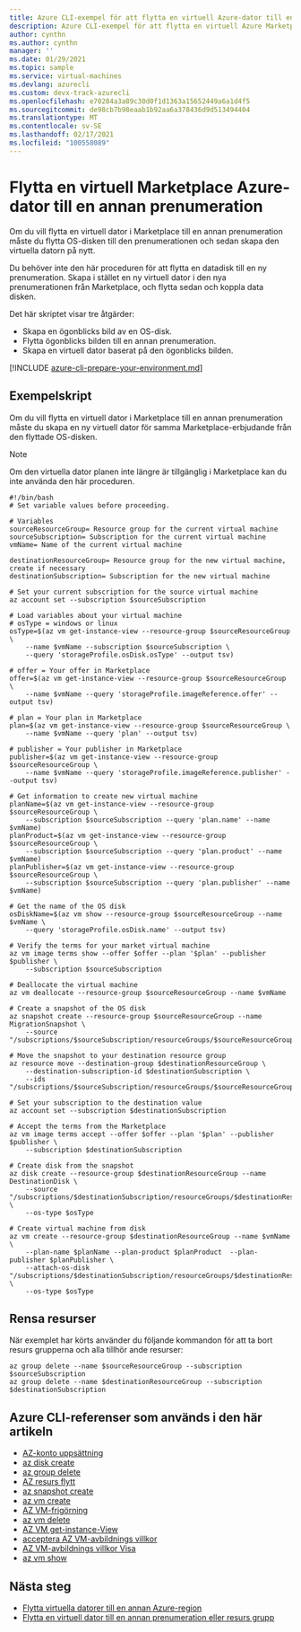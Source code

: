 ```yaml
---
title: Azure CLI-exempel för att flytta en virtuell Azure-dator till en annan prenumeration
description: Azure CLI-exempel för att flytta en virtuell Azure Marketplace-dator till en annan prenumeration.
author: cynthn
ms.author: cynthn
manager: ''
ms.date: 01/29/2021
ms.topic: sample
ms.service: virtual-machines
ms.devlang: azurecli
ms.custom: devx-track-azurecli
ms.openlocfilehash: e70284a3a89c30d0f1d1363a15652449a6a1d4f5
ms.sourcegitcommit: de98cb7b98eaab1b92aa6a378436d9d513494404
ms.translationtype: MT
ms.contentlocale: sv-SE
ms.lasthandoff: 02/17/2021
ms.locfileid: "100558089"
---
```

# <a name="move-a-marketplace-azure-virtual-machine-to-another-subscription"></a>Flytta en virtuell Marketplace Azure-dator till en annan prenumeration

Om du vill flytta en virtuell dator i Marketplace till en annan prenumeration måste du flytta OS-disken till den prenumerationen och sedan skapa den virtuella datorn på nytt.

Du behöver inte den här proceduren för att flytta en datadisk till en ny prenumeration. Skapa i stället en ny virtuell dator i den nya prenumerationen från Marketplace, och flytta sedan och koppla data disken.

Det här skriptet visar tre åtgärder:

- Skapa en ögonblicks bild av en OS-disk.
- Flytta ögonblicks bilden till en annan prenumeration.
- Skapa en virtuell dator baserat på den ögonblicks bilden.

[!INCLUDE [azure-cli-prepare-your-environment.md](../../includes/azure-cli-prepare-your-environment.md)]

## <a name="sample-script"></a>Exempelskript

Om du vill flytta en virtuell dator i Marketplace till en annan prenumeration måste du skapa en ny virtuell dator för samma Marketplace-erbjudande från den flyttade OS-disken.

> [!NOTE]
> Om den virtuella dator planen inte längre är tillgänglig i Marketplace kan du inte använda den här proceduren.

```azurecli
#!/bin/bash
# Set variable values before proceeding. 

# Variables
sourceResourceGroup= Resource group for the current virtual machine
sourceSubscription= Subscription for the current virtual machine
vmName= Name of the current virtual machine

destinationResourceGroup= Resource group for the new virtual machine, create if necessary
destinationSubscription= Subscription for the new virtual machine

# Set your current subscription for the source virtual machine
az account set --subscription $sourceSubscription

# Load variables about your virtual machine
# osType = windows or linux
osType=$(az vm get-instance-view --resource-group $sourceResourceGroup \
    --name $vmName --subscription $sourceSubscription \
    --query 'storageProfile.osDisk.osType' --output tsv)

# offer = Your offer in Marketplace
offer=$(az vm get-instance-view --resource-group $sourceResourceGroup \
    --name $vmName --query 'storageProfile.imageReference.offer' --output tsv)

# plan = Your plan in Marketplace
plan=$(az vm get-instance-view --resource-group $sourceResourceGroup \
    --name $vmName --query 'plan' --output tsv)

# publisher = Your publisher in Marketplace
publisher=$(az vm get-instance-view --resource-group $sourceResourceGroup \
    --name $vmName --query 'storageProfile.imageReference.publisher' --output tsv)

# Get information to create new virtual machine
planName=$(az vm get-instance-view --resource-group $sourceResourceGroup \
    --subscription $sourceSubscription --query 'plan.name' --name $vmName)
planProduct=$(az vm get-instance-view --resource-group $sourceResourceGroup \
    --subscription $sourceSubscription --query 'plan.product' --name $vmName)
planPublisher=$(az vm get-instance-view --resource-group $sourceResourceGroup \
    --subscription $sourceSubscription --query 'plan.publisher' --name $vmName)

# Get the name of the OS disk
osDiskName=$(az vm show --resource-group $sourceResourceGroup --name $vmName \
    --query 'storageProfile.osDisk.name' --output tsv)

# Verify the terms for your market virtual machine
az vm image terms show --offer $offer --plan '$plan' --publisher $publisher \
    --subscription $sourceSubscription

# Deallocate the virtual machine
az vm deallocate --resource-group $sourceResourceGroup --name $vmName

# Create a snapshot of the OS disk
az snapshot create --resource-group $sourceResourceGroup --name MigrationSnapshot \
    --source "/subscriptions/$sourceSubscription/resourceGroups/$sourceResourceGroup/providers/Microsoft.Compute/disks/$osDiskName"

# Move the snapshot to your destination resource group
az resource move --destination-group $destinationResourceGroup \
    --destination-subscription-id $destinationSubscription \
    --ids "/subscriptions/$sourceSubscription/resourceGroups/$sourceResourceGroup/providers/Microsoft.Compute/snapshots/MigrationSnapshot"

# Set your subscription to the destination value
az account set --subscription $destinationSubscription

# Accept the terms from the Marketplace
az vm image terms accept --offer $offer --plan '$plan' --publisher $publisher \
    --subscription $destinationSubscription

# Create disk from the snapshot 
az disk create --resource-group $destinationResourceGroup --name DestinationDisk \
    --source "/subscriptions/$destinationSubscription/resourceGroups/$destinationResourceGroup/providers/Microsoft.Compute/snapshots/MigrationSnapshot" \
    --os-type $osType

# Create virtual machine from disk
az vm create --resource-group $destinationResourceGroup --name $vmName \
    --plan-name $planName --plan-product $planProduct  --plan-publisher $planPublisher \
    --attach-os-disk "/subscriptions/$destinationSubscription/resourceGroups/$destinationResourceGroup/providers/Microsoft.Compute/disks/DestinationDisk" \
    --os-type $osType
```

## <a name="clean-up-resources"></a>Rensa resurser

När exemplet har körts använder du följande kommandon för att ta bort resurs grupperna och alla tillhör ande resurser:

```azurecli
az group delete --name $sourceResourceGroup --subscription $sourceSubscription
az group delete --name $destinationResourceGroup --subscription $destinationSubscription
```

## <a name="azure-cli-references-used-in-this-article"></a>Azure CLI-referenser som används i den här artikeln

- [AZ-konto uppsättning](/cli/azure/account#az_account_set)
- [az disk create](/cli/azure/disk#az_disk_create)
- [az group delete](/cli/azure/group#az_group_delete)
- [AZ resurs flytt](/cli/azure/resource#az_resource_move)
- [az snapshot create](/cli/azure/snapshot#az_snapshot_create)
- [az vm create](/cli/azure/vm#az_vm_create)
- [AZ VM-frigörning](/cli/azure/vm#az_vm_deallocate)
- [az vm delete](/cli/azure/vm#az_vm_delete)
- [AZ VM get-instance-View](/cli/azure/vm#az_vm_get_instance_view)
- [acceptera AZ VM-avbildnings villkor](/cli/azure/vm/image/terms#az_vm_image_terms_accept)
- [AZ VM-avbildnings villkor Visa](/cli/azure/vm/image/terms#az_vm_image_terms_show)
- [az vm show](/cli/azure/vm#az_vm_show)

## <a name="next-steps"></a>Nästa steg

- [Flytta virtuella datorer till en annan Azure-region](../site-recovery/azure-to-azure-tutorial-migrate.md)
- [Flytta en virtuell dator till en annan prenumeration eller resurs grupp](./linux/move-vm.md)
